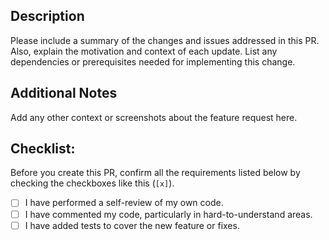 ## Description

Please include a summary of the changes and issues addressed in this PR. Also, explain the motivation and context of each update. List any dependencies or prerequisites needed for implementing this change.

## Additional Notes

Add any other context or screenshots about the feature request here.

## Checklist:

Before you create this PR, confirm all the requirements listed below by checking the checkboxes like this (`[x]`).

- [ ] I have performed a self-review of my own code.
- [ ] I have commented my code, particularly in hard-to-understand areas.
- [ ] I have added tests to cover the new feature or fixes.
